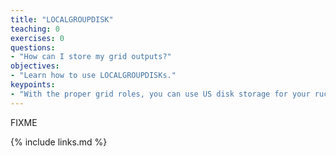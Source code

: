 ```yaml
---
title: "LOCALGROUPDISK"
teaching: 0
exercises: 0
questions:
- "How can I store my grid outputs?"
objectives:
- "Learn how to use LOCALGROUPDISKs."
keypoints:
- "With the proper grid roles, you can use US disk storage for your rucio datasets."
---
```

FIXME

{% include links.md %}

